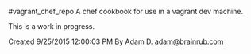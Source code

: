#vagrant_chef_repo
A chef cookbook for use in a vagrant dev machine.

This is a work in progress.

Created 9/25/2015 12:00:03 PM
By Adam D.
adam@brainrub.com
